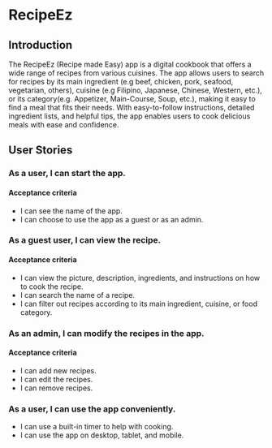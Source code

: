 # RecipeEz

## Introduction
The RecipeEz (Recipe made Easy) app is a digital cookbook that offers a wide range of recipes from various cuisines. The app allows users to search for recipes by its main ingredient (e.g beef, chicken, pork, seafood, vegetarian, others), cuisine (e.g Filipino, Japanese, Chinese, Western, etc.), or its category(e.g. Appetizer, Main-Course, Soup, etc.), making it easy to find a meal that fits their needs. With easy-to-follow instructions, detailed ingredient lists, and helpful tips, the app enables users to cook delicious meals with ease and confidence.

## User Stories

### As a user, I can start the app.

#### Acceptance criteria

- I can see the name of the app.
- I can choose to use the app as a guest or as an admin.

### As a guest user, I can view the recipe.

#### Acceptance criteria

- I can view the picture, description, ingredients, and instructions on how to cook the recipe.
- I can search the name of a recipe.
- I can filter out recipes according to its main ingredient, cuisine, or food category.

### As an admin, I can modify the recipes in the app.

#### Acceptance criteria

- I can add new recipes.
- I can edit the recipes.
- I can remove recipes.

### As a user, I can use the app conveniently.
- I can use a built-in timer to help with cooking.
- I can use the app on desktop, tablet, and mobile.